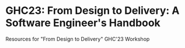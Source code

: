 # GHC23: From Design to Delivery: A Software Engineer's Handbook
Resources for "From Design to Delivery" GHC'23 Workshop
